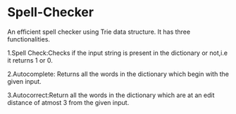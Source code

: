 # Spell-Checker
An efficient spell checker using Trie data structure. It has three functionalities.

1.Spell Check:Checks if the input string is present in the dictionary or not,i.e it returns 1 or 0.

2.Autocomplete: Returns all the words in the dictionary which begin with the given input.

3.Autocorrect:Return all the words in the dictionary which are at an edit distance of atmost 3 from the given input.
